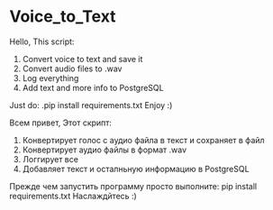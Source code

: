 # Voice_to_Text
Hello,
This script:
1. Convert voice to text and save it
2. Convert audio files to .wav 
3. Log everything
4. Add text and more info to PostgreSQL

Just do:
.pip install requirements.txt
Enjoy :)

Всем привет,
Этот скрипт:
1. Конвертирует голос с аудио файла в текст и сохраняет в файл
2. Конвертирует аудио файлы в формат .wav
3. Логгирует все
4. Добавляет текст и осталньную информацию в PostgreSQL


Прежде чем запустить программу просто выполните:
pip install requirements.txt
Наслаждйтесь :)
